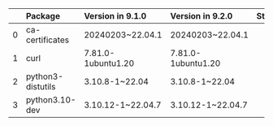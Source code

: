 <!-- markdown-link-check-disable -->

|    | Package           | Version in 9.1.0   | Version in 9.2.0   | Status   |
|---:|:------------------|:-------------------|:-------------------|:---------|
|  0 | ca-certificates   | 20240203~22.04.1   | 20240203~22.04.1   |          |
|  1 | curl              | 7.81.0-1ubuntu1.20 | 7.81.0-1ubuntu1.20 |          |
|  2 | python3-distutils | 3.10.8-1~22.04     | 3.10.8-1~22.04     |          |
|  3 | python3.10-dev    | 3.10.12-1~22.04.7  | 3.10.12-1~22.04.7  |          |